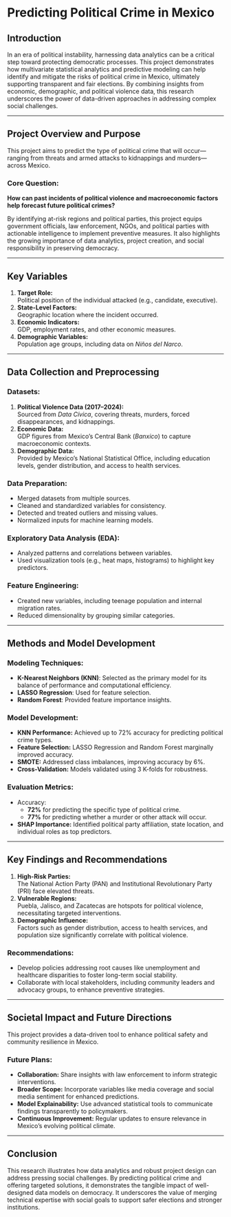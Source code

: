# Predicting Political Crime in Mexico

## Introduction
In an era of political instability, harnessing data analytics can be a critical step toward protecting democratic processes. This project demonstrates how multivariate statistical analytics and predictive modeling can help identify and mitigate the risks of political crime in Mexico, ultimately supporting transparent and fair elections. By combining insights from economic, demographic, and political violence data, this research underscores the power of data-driven approaches in addressing complex social challenges.

---

## Project Overview and Purpose
This project aims to predict the type of political crime that will occur—ranging from threats and armed attacks to kidnappings and murders—across Mexico.  

### Core Question:
**How can past incidents of political violence and macroeconomic factors help forecast future political crimes?**

By identifying at-risk regions and political parties, this project equips government officials, law enforcement, NGOs, and political parties with actionable intelligence to implement preventive measures. It also highlights the growing importance of data analytics, project creation, and social responsibility in preserving democracy.

---

## Key Variables
1. **Target Role:**  
   Political position of the individual attacked (e.g., candidate, executive).  
2. **State-Level Factors:**  
   Geographic location where the incident occurred.  
3. **Economic Indicators:**  
   GDP, employment rates, and other economic measures.  
4. **Demographic Variables:**  
   Population age groups, including data on *Niños del Narco*.  

---

## Data Collection and Preprocessing
### Datasets:
1. **Political Violence Data (2017–2024):**  
   Sourced from *Data Cívica*, covering threats, murders, forced disappearances, and kidnappings.
2. **Economic Data:**  
   GDP figures from Mexico’s Central Bank (*Banxico*) to capture macroeconomic contexts.
3. **Demographic Data:**  
   Provided by Mexico’s National Statistical Office, including education levels, gender distribution, and access to health services.

### Data Preparation:
- Merged datasets from multiple sources.
- Cleaned and standardized variables for consistency.
- Detected and treated outliers and missing values.
- Normalized inputs for machine learning models.

### Exploratory Data Analysis (EDA):
- Analyzed patterns and correlations between variables.
- Used visualization tools (e.g., heat maps, histograms) to highlight key predictors.

### Feature Engineering:
- Created new variables, including teenage population and internal migration rates.
- Reduced dimensionality by grouping similar categories.

---

## Methods and Model Development
### Modeling Techniques:
- **K-Nearest Neighbors (KNN)**: Selected as the primary model for its balance of performance and computational efficiency.
- **LASSO Regression**: Used for feature selection.
- **Random Forest**: Provided feature importance insights.

### Model Development:
- **KNN Performance:** Achieved up to 72% accuracy for predicting political crime types.  
- **Feature Selection:** LASSO Regression and Random Forest marginally improved accuracy.  
- **SMOTE:** Addressed class imbalances, improving accuracy by 6%.  
- **Cross-Validation:** Models validated using 3 K-folds for robustness.

### Evaluation Metrics:
- Accuracy:
  - **72%** for predicting the specific type of political crime.
  - **77%** for predicting whether a murder or other attack will occur.
- **SHAP Importance:** Identified political party affiliation, state location, and individual roles as top predictors.

---

## Key Findings and Recommendations
1. **High-Risk Parties:**  
   The National Action Party (PAN) and Institutional Revolutionary Party (PRI) face elevated threats.
2. **Vulnerable Regions:**  
   Puebla, Jalisco, and Zacatecas are hotspots for political violence, necessitating targeted interventions.
3. **Demographic Influence:**  
   Factors such as gender distribution, access to health services, and population size significantly correlate with political violence.

### Recommendations:
- Develop policies addressing root causes like unemployment and healthcare disparities to foster long-term social stability.
- Collaborate with local stakeholders, including community leaders and advocacy groups, to enhance preventive strategies.

---

## Societal Impact and Future Directions
This project provides a data-driven tool to enhance political safety and community resilience in Mexico.  

### Future Plans:
- **Collaboration:** Share insights with law enforcement to inform strategic interventions.  
- **Broader Scope:** Incorporate variables like media coverage and social media sentiment for enhanced predictions.  
- **Model Explainability:** Use advanced statistical tools to communicate findings transparently to policymakers.  
- **Continuous Improvement:** Regular updates to ensure relevance in Mexico’s evolving political climate.

---

## Conclusion
This research illustrates how data analytics and robust project design can address pressing social challenges. By predicting political crime and offering targeted solutions, it demonstrates the tangible impact of well-designed data models on democracy. It underscores the value of merging technical expertise with social goals to support safer elections and stronger institutions.
